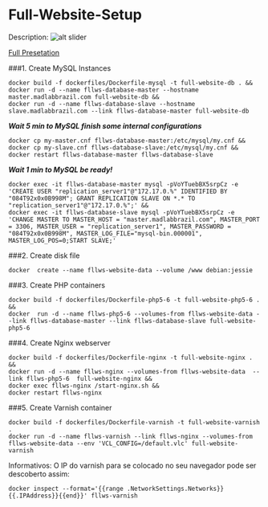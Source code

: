 # Full-Website-Setup

Description:
![alt slider](http://cdn.madlabbrazil.com/ex04.jpg)

[Full Presetation](https://docs.google.com/presentation/d/1DReA_GDzy6HvG0TJ1Ry-CQlmVhuNZsEbXi7VGO3-f3k/edit?usp=sharing)



###1. Create MySQL Instances
```shell-script
docker build -f dockerfiles/Dockerfile-mysql -t full-website-db . &&
docker run -d --name fllws-database-master --hostname master.madlabbrazil.com full-website-db &&
docker run -d --name fllws-database-slave --hostname slave.madlabbrazil.com --link fllws-database-master full-website-db
```
***Wait 5 min to MySQL finish some internal configurations***

```shell-script
docker cp my-master.cnf fllws-database-master:/etc/mysql/my.cnf &&
docker cp my-slave.cnf fllws-database-slave:/etc/mysql/my.cnf &&
docker restart fllws-database-master fllws-database-slave
```
***Wait 1 min to MySQL be ready!***
```shell-script
docker exec -it fllws-database-master mysql -pVoYTuebBX5srpCz -e 'CREATE USER "replication_server1"@"172.17.0.%" IDENTIFIED BY "084T92x0x0B998M"; GRANT REPLICATION SLAVE ON *.* TO "replication_server1"@"172.17.0.%";' &&
docker exec -it fllws-database-slave mysql -pVoYTuebBX5srpCz -e 'CHANGE MASTER TO MASTER_HOST = "master.madlabbrazil.com", MASTER_PORT = 3306, MASTER_USER = "replication_server1", MASTER_PASSWORD = "084T92x0x0B998M", MASTER_LOG_FILE="mysql-bin.000001", MASTER_LOG_POS=0;START SLAVE;'
```

###2. Create disk file

```shell-script
docker  create --name fllws-website-data --volume /www debian:jessie
```

###3. Create PHP containers
```shell-script
docker build -f dockerfiles/Dockerfile-php5-6 -t full-website-php5-6 . &&
docker  run -d --name fllws-php5-6 --volumes-from fllws-website-data --link fllws-database-master --link fllws-database-slave full-website-php5-6
```
###4. Create Nginx webserver
```shell-script
docker build -f dockerfiles/Dockerfile-nginx -t full-website-nginx . &&
docker run -d --name fllws-nginx --volumes-from fllws-website-data  --link fllws-php5-6  full-website-nginx &&
docker exec fllws-nginx /start-nginx.sh &&
docker restart fllws-nginx
```
###5. Create Varnish container
```shell-script
docker build -f dockerfiles/Dockerfile-varnish -t full-website-varnish .
docker run -d --name fllws-varnish --link fllws-nginx --volumes-from fllws-website-data --env 'VCL_CONFIG=/default.vlc' full-website-varnish
```


Informativos:
O IP do varnish para se colocado no seu navegador pode ser descoberto assim:

```shell-script
docker inspect --format='{{range .NetworkSettings.Networks}}{{.IPAddress}}{{end}}' fllws-varnish
```
